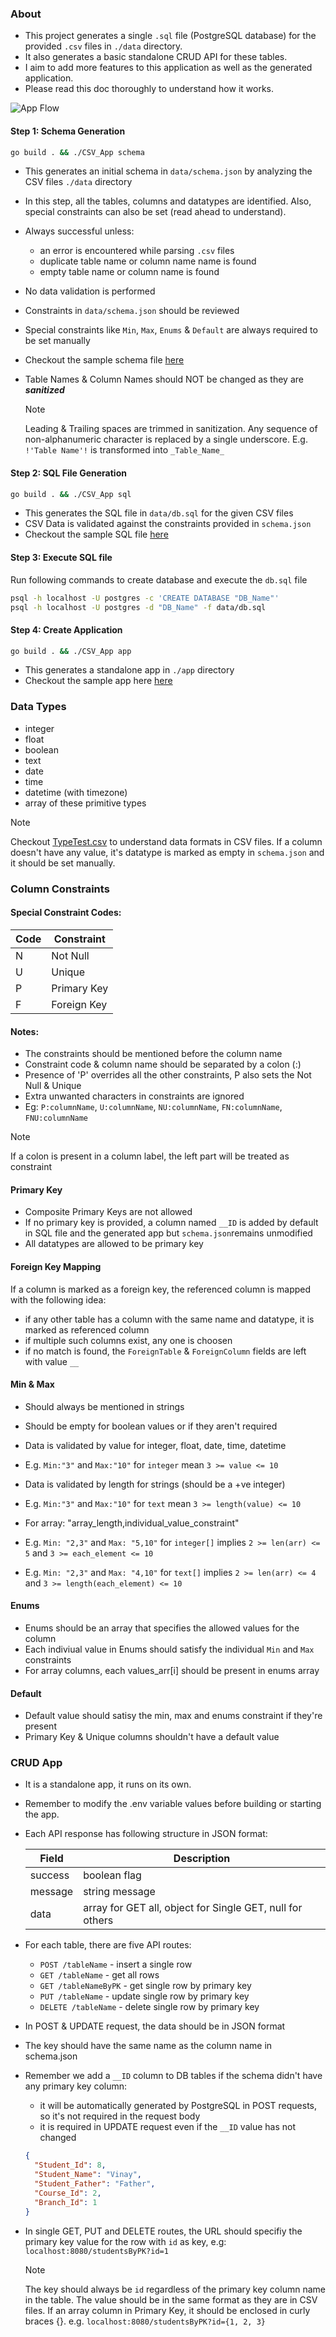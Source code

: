 ### About

- This project generates a single `.sql` file (PostgreSQL database) for the provided `.csv` files in `./data` directory.
- It also generates a basic standalone CRUD API for these tables.
- I aim to add more features to this application as well as the generated application.
- Please read this doc thoroughly to understand how it works.

![App Flow](./data/CSV_App.png)

#### Step 1: Schema Generation

```bash
go build . && ./CSV_App schema
```

- This generates an initial schema in `data/schema.json` by analyzing the CSV files `./data` directory

- In this step, all the tables, columns and datatypes are identified. Also, special constraints can also be set (read ahead to understand).

- Always successful unless:

  - an error is encountered while parsing `.csv` files
  - duplicate table name or column name name is found
  - empty table name or column name is found

- No data validation is performed

- Constraints in `data/schema.json` should be reviewed

- Special constraints like `Min`, `Max`, `Enums` & `Default` are always required to be set manually

- Checkout the sample schema file [here](./data/test.json)

- Table Names & Column Names should NOT be changed as they are **_sanitized_**

  > [!NOTE]
  > Leading & Trailing spaces are trimmed in sanitization.
  > Any sequence of non-alphanumeric character is replaced by a single underscore.
  > E.g. `!'Table Name'!` is transformed into `_Table_Name_`

#### Step 2: SQL File Generation

```bash
go build . && ./CSV_App sql
```

- This generates the SQL file in `data/db.sql` for the given CSV files
- CSV Data is validated against the constraints provided in `schema.json`
- Checkout the sample SQL file [here](./data/db.sql)

#### Step 3: Execute SQL file

Run following commands to create database and execute the `db.sql` file

```bash
psql -h localhost -U postgres -c 'CREATE DATABASE "DB_Name"'
psql -h localhost -U postgres -d "DB_Name" -f data/db.sql
```

#### Step 4: Create Application

```bash
go build . && ./CSV_App app
```

- This generates a standalone app in `./app` directory
- Checkout the sample app here [here](./app/)

### Data Types

- integer
- float
- boolean
- text
- date
- time
- datetime (with timezone)
- array of these primitive types

> [!NOTE]
> Checkout [TypeTest.csv](./data/TypeTest.csv) to understand data formats in CSV files.
> If a column doesn't have any value, it's datatype is marked as empty in `schema.json` and it should be set manually.

### Column Constraints

#### Special Constraint Codes:

| Code | Constraint  |
| ---- | ----------- |
| N    | Not Null    |
| U    | Unique      |
| P    | Primary Key |
| F    | Foreign Key |

#### Notes:

- The constraints should be mentioned before the column name
- Constraint code & column name should be separated by a colon (:)
- Presence of 'P' overrides all the other constraints, P also sets the Not Null & Unique
- Extra unwanted characters in constraints are ignored
- Eg: `P:columnName`, `U:columnName`, `NU:columnName`, `FN:columnName`, `FNU:columnName`

> [!NOTE]
> If a colon is present in a column label, the left part will be treated as constraint

#### Primary Key

- Composite Primary Keys are not allowed
- If no primary key is provided, a column named `__ID` is added by default in SQL file and the generated app but `schema.json`remains unmodified
- All datatypes are allowed to be primary key

#### Foreign Key Mapping

If a column is marked as a foreign key, the referenced column is mapped with the following idea:

- if any other table has a column with the same name and datatype, it is marked as referenced column
- if multiple such columns exist, any one is choosen
- if no match is found, the `ForeignTable` & `ForeignColumn` fields are left with value `__`

#### Min & Max

- Should always be mentioned in strings
- Should be empty for boolean values or if they aren't required

- Data is validated by value for integer, float, date, time, datetime
- E.g. `Min:"3"` and `Max:"10"` for `integer` mean `3 >= value <= 10`

- Data is validated by length for strings (should be a +ve integer)
- E.g. `Min:"3"` and `Max:"10"` for `text` mean `3 >= length(value) <= 10`

- For array: "array_length,individual_value_constraint"
- E.g. `Min: "2,3"` and `Max: "5,10"` for `integer[]` implies `2 >= len(arr) <= 5` and `3 >= each_element <= 10`
- E.g. `Min: "2,3"` and `Max: "4,10"` for `text[]` implies `2 >= len(arr) <= 4` and `3 >= length(each_element) <= 10`

#### Enums

- Enums should be an array that specifies the allowed values for the column
- Each indiviual value in Enums should satisfy the individual `Min` and `Max` constraints
- For array columns, each values_arr[i] should be present in enums array

#### Default

- Default value should satisy the min, max and enums constraint if they're present
- Primary Key & Unique columns shouldn't have a default value

### CRUD App

- It is a standalone app, it runs on its own.

- Remember to modify the .env variable values before building or starting the app.

- Each API response has following structure in JSON format:

  | Field   | Description                                               |
  | ------- | --------------------------------------------------------- |
  | success | boolean flag                                              |
  | message | string message                                            |
  | data    | array for GET all, object for Single GET, null for others |

- For each table, there are five API routes:

  - `POST /tableName` - insert a single row
  - `GET /tableName` - get all rows
  - `GET /tableNameByPK` - get single row by primary key
  - `PUT /tableName` - update single row by primary key
  - `DELETE /tableName` - delete single row by primary key

- In POST & UPDATE request, the data should be in JSON format

- The key should have the same name as the column name in schema.json

- Remember we add a `__ID` column to DB tables if the schema didn't have any primary key column:

  - it will be automatically generated by PostgreSQL in POST requests, so it's not required in the request body
  - it is required in UPDATE request even if the `__ID` value has not changed

  ```json
  {
    "Student_Id": 8,
    "Student_Name": "Vinay",
    "Student_Father": "Father",
    "Course_Id": 2,
    "Branch_Id": 1
  }
  ```

- In single GET, PUT and DELETE routes, the URL should specifiy the primary key value for the row with `id` as key, e.g: `localhost:8080/studentsByPK?id=1`

  > [!NOTE]
  > The key should always be `id` regardless of the primary key column name in the table.
  > The value should be in the same format as they are in CSV files.
  > If an array column in Primary Key, it should be enclosed in curly braces {}. e.g. `localhost:8080/studentsByPK?id={1, 2, 3}`
